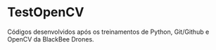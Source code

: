 # TestOpenCV
Códigos desenvolvidos após os treinamentos de Python, Git/Github e OpenCV da BlackBee Drones.
